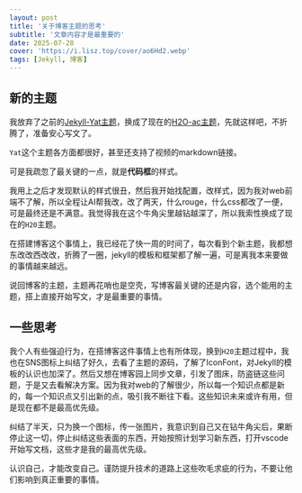```yaml
---
layout: post
title: '关于博客主题的思考'
subtitle: '文章内容才是最重要的'
date: 2025-07-28
cover: 'https://i.lisz.top/cover/ao6Hd2.webp'
tags: [Jekyll, 博客]
---
```


## 新的主题

我放弃了之前的[Jekyll-Yat主题](https://github.com/jeffreytse/jekyll-theme-yat)，换成了现在的[H2O-ac主题](https://github.com/zhonger/jekyll-theme-H2O-ac)，先就这样吧，不折腾了，准备安心写文了。

`Yat`这个主题各方面都很好，甚至还支持了视频的markdown链接。

可是我疏忽了最关键的一点，就是**代码框**的样式。

我用上之后才发现默认的样式很丑，然后我开始找配置，改样式，因为我对web前端不了解，所以全程让AI帮我改，改了两天，什么rouge，什么css都改了一便，可是最终还是不满意。我觉得我在这个牛角尖里越钻越深了，所以我索性换成了现在的`H20`主题。

在搭建博客这个事情上，我已经花了快一周的时间了，每次看到个新主题，我都想东改改西改改，折腾了一圈，jekyll的模板和框架都了解一遍，可是离我本来要做的事情越来越远。

说回博客的主题，主题再花哨也是空壳，写博客最关键的还是内容，选个能用的主题，搭上直接开始写文，才是最重要的事情。

## 一些思考
我个人有些强迫行为，在搭博客这件事情上也有所体现，换到`H20`主题过程中，我也在SNS图标上纠结了好久，去看了主题的源码，了解了IconFont，对Jekyll的模板的认识也加深了。然后又想在博客园上同步文章，引发了图床，防盗链这些问题，于是又去看解决方案。因为我对web的了解很少，所以每一个知识点都是新的，每一个知识点又引出新的点，吸引我不断往下看。这些知识未来或许有用，但是现在都不是最高优先级。

纠结了半天，只为换一个图标，传一张图片，我意识到自己又在钻牛角尖后，果断停止这一切，停止纠结这些表面的东西，开始按照计划学习新东西，打开vscode开始写文档，这些才是我的最高优先级。

认识自己，才能改变自己。谨防提升技术的道路上这些吹毛求疵的行为，不要让他们影响到真正重要的事情。